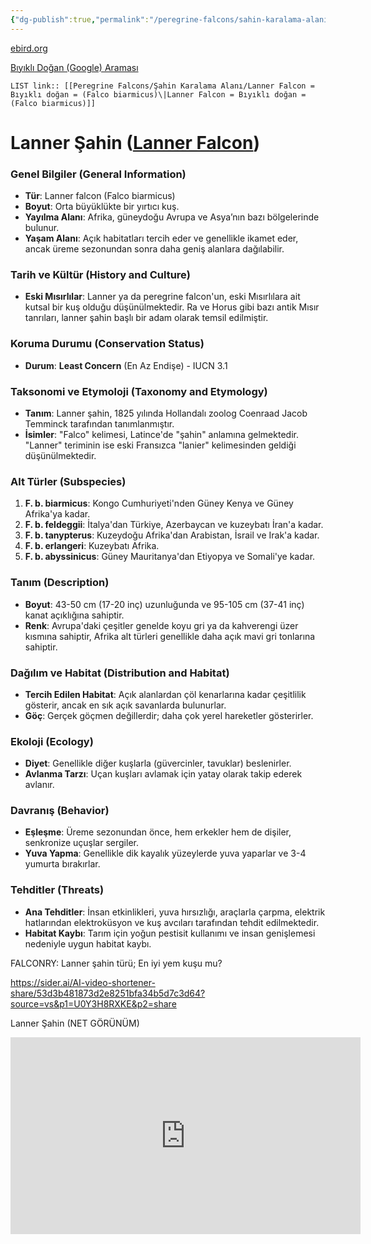 ```yaml
---
{"dg-publish":true,"permalink":"/peregrine-falcons/sahin-karalama-alani/lanner-falcon-biyikli-dogan-falco-biarmicus/"}
---
```


[ebird.org ](https://ebird.org/species/lanfal1 )

[Bıyıklı Doğan (Google) Araması](https://www.google.com/search?q=Lanner+falcon&sourceid=chrome&ie=UTF-8)

`LIST link:: [[Peregrine Falcons/Şahin Karalama Alanı/Lanner Falcon = Bıyıklı doğan = (Falco biarmicus)\|Lanner Falcon = Bıyıklı doğan = (Falco biarmicus)]]
`
# **Lanner Şahin ([Lanner Falcon](https://sider.ai/AI-video-shortener-share/353fd854cc9841341cb1d5a99cd33a47?source=vs&p1=U0Y3H8RXKE&p2=share))**

### **Genel Bilgiler (General Information)**

- **Tür**: Lanner falcon (Falco biarmicus)  
- **Boyut**: Orta büyüklükte bir yırtıcı kuş.  
- **Yayılma Alanı**: Afrika, güneydoğu Avrupa ve Asya’nın bazı bölgelerinde bulunur.  
- **Yaşam Alanı**: Açık habitatları tercih eder ve genellikle ikamet eder, ancak üreme sezonundan sonra daha geniş alanlara dağılabilir.

### **Tarih ve Kültür (History and Culture)**

- **Eski Mısırlılar**: Lanner ya da peregrine falcon'un, eski Mısırlılara ait kutsal bir kuş olduğu düşünülmektedir. Ra ve Horus gibi bazı antik Mısır tanrıları, lanner şahin başlı bir adam olarak temsil edilmiştir.

### **Koruma Durumu (Conservation Status)**

- **Durum**: **Least Concern** (En Az Endişe) - IUCN 3.1

### **Taksonomi ve Etymoloji (Taxonomy and Etymology)**

- **Tanım**: Lanner şahin, 1825 yılında Hollandalı zoolog Coenraad Jacob Temminck tarafından tanımlanmıştır.  
- **İsimler**: "Falco" kelimesi, Latince'de "şahin" anlamına gelmektedir. "Lanner" teriminin ise eski Fransızca "lanier" kelimesinden geldiği düşünülmektedir.

### **Alt Türler (Subspecies)**

1. **F. b. biarmicus**: Kongo Cumhuriyeti'nden Güney Kenya ve Güney Afrika'ya kadar.
2. **F. b. feldeggii**: İtalya'dan Türkiye, Azerbaycan ve kuzeybatı İran'a kadar.
3. **F. b. tanypterus**: Kuzeydoğu Afrika'dan Arabistan, İsrail ve Irak'a kadar.
4. **F. b. erlangeri**: Kuzeybatı Afrika.
5. **F. b. abyssinicus**: Güney Mauritanya'dan Etiyopya ve Somali'ye kadar.

### **Tanım (Description)**

- **Boyut**: 43-50 cm (17-20 inç) uzunluğunda ve 95-105 cm (37-41 inç) kanat açıklığına sahiptir.  
- **Renk**: Avrupa'daki çeşitler genelde koyu gri ya da kahverengi üzer kısmına sahiptir, Afrika alt türleri genellikle daha açık mavi gri tonlarına sahiptir.

### **Dağılım ve Habitat (Distribution and Habitat)**

- **Tercih Edilen Habitat**: Açık alanlardan çöl kenarlarına kadar çeşitlilik gösterir, ancak en sık açık savanlarda bulunurlar.  
- **Göç**: Gerçek göçmen değillerdir; daha çok yerel hareketler gösterirler.

### **Ekoloji (Ecology)**

- **Diyet**: Genellikle diğer kuşlarla (güvercinler, tavuklar) beslenirler.  
- **Avlanma Tarzı**: Uçan kuşları avlamak için yatay olarak takip ederek avlanır.

### **Davranış (Behavior)**

- **Eşleşme**: Üreme sezonundan önce, hem erkekler hem de dişiler, senkronize uçuşlar sergiler.  
- **Yuva Yapma**: Genellikle dik kayalık yüzeylerde yuva yaparlar ve 3-4 yumurta bırakırlar.

### **Tehditler (Threats)**

- **Ana Tehditler**: İnsan etkinlikleri, yuva hırsızlığı, araçlarla çarpma, elektrik hatlarından elektroküsyon ve kuş avcıları tarafından tehdit edilmektedir.  
- **Habitat Kaybı**: Tarım için yoğun pestisit kullanımı ve insan genişlemesi nedeniyle uygun habitat kaybı.

FALCONRY: Lanner şahin türü; En iyi yem kuşu mu?

https://sider.ai/AI-video-shortener-share/53d3b481873d2e8251bfa34b5d7c3d64?source=vs&p1=U0Y3H8RXKE&p2=share 

Lanner Şahin (NET GÖRÜNÜM) 

<iframe width="560" height="315" src="https://www.youtube.com/embed/zbB8qgz-4o8?si=Sm1T3HIpjkRa1ZwV" title="YouTube video player" frameborder="0" allow="accelerometer; autoplay; clipboard-write; encrypted-media; gyroscope; picture-in-picture; web-share" referrerpolicy="strict-origin-when-cross-origin" allowfullscreen></iframe>

